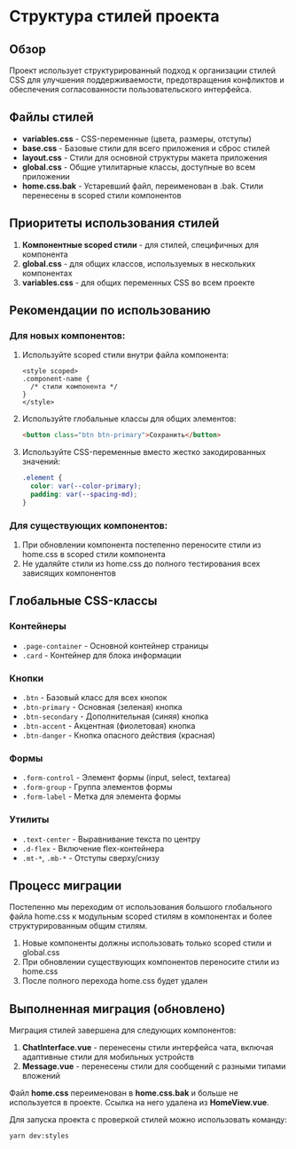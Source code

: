 # Структура стилей проекта

## Обзор

Проект использует структурированный подход к организации стилей CSS для улучшения поддерживаемости, предотвращения конфликтов и обеспечения согласованности пользовательского интерфейса.

## Файлы стилей

- **variables.css** - CSS-переменные (цвета, размеры, отступы)
- **base.css** - Базовые стили для всего приложения и сброс стилей
- **layout.css** - Стили для основной структуры макета приложения
- **global.css** - Общие утилитарные классы, доступные во всем приложении
- **home.css.bak** - Устаревший файл, переименован в .bak. Стили перенесены в scoped стили компонентов

## Приоритеты использования стилей

1. **Компонентные scoped стили** - для стилей, специфичных для компонента
2. **global.css** - для общих классов, используемых в нескольких компонентах
3. **variables.css** - для общих переменных CSS во всем проекте

## Рекомендации по использованию

### Для новых компонентов:

1. Используйте scoped стили внутри файла компонента:
   ```vue
   <style scoped>
   .component-name {
     /* стили компонента */
   }
   </style>
   ```

2. Используйте глобальные классы для общих элементов:
   ```html
   <button class="btn btn-primary">Сохранить</button>
   ```

3. Используйте CSS-переменные вместо жестко закодированных значений:
   ```css
   .element {
     color: var(--color-primary);
     padding: var(--spacing-md);
   }
   ```

### Для существующих компонентов:

1. При обновлении компонента постепенно переносите стили из home.css в scoped стили компонента
2. Не удаляйте стили из home.css до полного тестирования всех зависящих компонентов

## Глобальные CSS-классы

### Контейнеры
- `.page-container` - Основной контейнер страницы
- `.card` - Контейнер для блока информации

### Кнопки
- `.btn` - Базовый класс для всех кнопок
- `.btn-primary` - Основная (зеленая) кнопка
- `.btn-secondary` - Дополнительная (синяя) кнопка
- `.btn-accent` - Акцентная (фиолетовая) кнопка
- `.btn-danger` - Кнопка опасного действия (красная)

### Формы
- `.form-control` - Элемент формы (input, select, textarea)
- `.form-group` - Группа элементов формы
- `.form-label` - Метка для элемента формы

### Утилиты
- `.text-center` - Выравнивание текста по центру
- `.d-flex` - Включение flex-контейнера
- `.mt-*`, `.mb-*` - Отступы сверху/снизу

## Процесс миграции

Постепенно мы переходим от использования большого глобального файла home.css к модульным scoped стилям в компонентах и более структурированным общим стилям.

1. Новые компоненты должны использовать только scoped стили и global.css
2. При обновлении существующих компонентов переносите стили из home.css
3. После полного перехода home.css будет удален 

## Выполненная миграция (обновлено)

Миграция стилей завершена для следующих компонентов:

1. **ChatInterface.vue** - перенесены стили интерфейса чата, включая адаптивные стили для мобильных устройств
2. **Message.vue** - перенесены стили для сообщений с разными типами вложений

Файл **home.css** переименован в **home.css.bak** и больше не используется в проекте. Ссылка на него удалена из **HomeView.vue**.

Для запуска проекта с проверкой стилей можно использовать команду:
```
yarn dev:styles
``` 